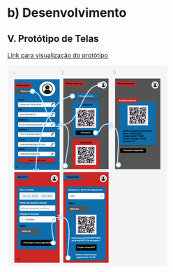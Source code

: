 # b\) Desenvolvimento

## V\. Protótipo de Telas

[Link para visualização do protótipo](https://www.figma.com/proto/jzrn9WHmi8rPguAcNAIJiQ/Prot%C3%B3tipo-Gamood-DS1?node-id=0-1&t=hYH84i1SCU1cwqu1-1)

![Protótipo Telas](./img/prototipotelas.png)
